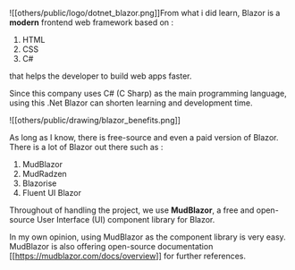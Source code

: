 
![[others/public/logo/dotnet_blazor.png]]From what i did learn, Blazor is a **modern** frontend web framework based on :
1. HTML
2. CSS
3. C#

that helps the developer to build web apps faster.

Since this company uses C# (C Sharp) as the main programming language, using this .Net Blazor can shorten learning and development time.

![[others/public/drawing/blazor_benefits.png]]

As long as I know, there is free-source and even a paid version of Blazor. There is a lot of Blazor out there such as :
1. MudBlazor
2. MudRadzen
3. Blazorise
4. Fluent UI Blazor

Throughout of handling the project, we use **MudBlazor**, a free and open-source User Interface (UI) component library for Blazor. 

In my own opinion, using MudBlazor as the component library is very easy. MudBlazor is also offering open-source documentation [[https://mudblazor.com/docs/overview]] for further references.





